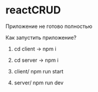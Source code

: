 # reactCRUD
Приложение не готово полностью

Как запустить приложение?

1. cd client -> npm i

2. cd server -> npm i

3. client/ npm run start

4. server/ npm run dev
